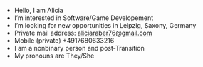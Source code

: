 - Hello, I am Alicia
- I’m interested in Software/Game Developement
- I’m looking for new opportunities in Leipzig, Saxony, Germany
- Private mail address: aliciaraber76@gmail.com
- Mobile (private) +4917680633216
- I am a nonbinary person and post-Transition
- My pronouns are They/She
